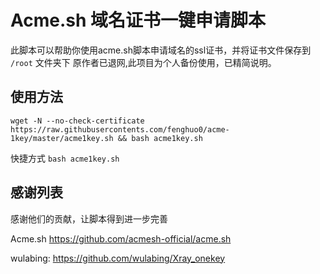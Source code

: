 # Acme.sh 域名证书一键申请脚本

此脚本可以帮助你使用acme.sh脚本申请域名的ssl证书，并将证书文件保存到 `/root` 文件夹下
原作者已退网,此项目为个人备份使用，已精简说明。

## 使用方法

```shell
wget -N --no-check-certificate https://raw.githubusercontents.com/fenghuo0/acme-1key/master/acme1key.sh && bash acme1key.sh
```

快捷方式 `bash acme1key.sh`

## 感谢列表

感谢他们的贡献，让脚本得到进一步完善

Acme.sh https://github.com/acmesh-official/acme.sh

wulabing: https://github.com/wulabing/Xray_onekey
